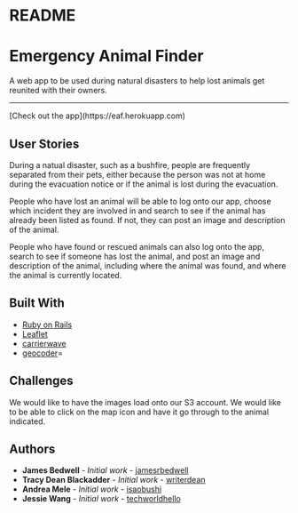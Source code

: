 # README

# Emergency Animal Finder

A web app to be used during natural disasters to help lost animals get reunited with their owners.

<hr>
[Check out the app](https://eaf.herokuapp.com)



## User Stories

During a natual disaster, such as a bushfire, people are frequently separated from their pets, either because the person was not at home during the evacuation notice or if the animal is lost during the evacuation.

People who have lost an animal will be able to log onto our app, choose which incident they are involved in and search to see if the animal has already been listed as found.  If not, they can post an image and description of the animal.  

People who have found or rescued animals can also log onto the app, search to see if someone has lost the animal, and post an image and description of the animal, including where the animal was found, and where the animal is currently located.

## Built With

* [Ruby on Rails](https://guides.rubyonrails.org/)
* [Leaflet](https://leafletjs.com/)
* [carrierwave](https://rubygems.org/gems/carrierwave)
* [geocoder](https://rubygems.org/gems/geocoder)=

## Challenges
We would like to have the images load onto our S3 account.
We would like to be able to click on the map icon and have it go through to the animal indicated.

## Authors

* **James Bedwell** - *Initial work* - [jamesrbedwell](https://github.com/jamesrbedwell)
* **Tracy Dean Blackadder** - *Initial work* - [writerdean](https://github.com/writerdean)
* **Andrea Mele** - *Initial work* - [isaobushi](https://github.com/isaobushi)
* **Jessie Wang** - *Initial work* - [techworldhello](https://github.com/techworldhello)


